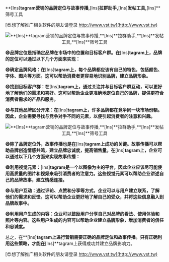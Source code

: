 **[Ins]**tagram营销的品牌定位与故事传播,**[Ins]**拉群助手,**[Ins]**发帖工具,**[Ins]**筛号工具

[😍想了解推广相关软件的朋友请登录 http://www.vst.tw](http://www.vst.tw)

 <center><img src="https://vst.tw/MP4/tuiguang/png/7.png" alt="**[Ins]**tagram营销的品牌定位与故事传播,**[Ins]**拉群助手,**[Ins]**发帖工具,**[Ins]**筛号工具"></center>

**😄品牌定位是指确定品牌在市场中的位置和目标客户群。在**[Ins]**tagram上，品牌的定位可以通过以下几个方面来实现：**

**😄确定品牌风格：在**[Ins]**tagram上，每个品牌都应该有自己的特色，包括颜色、字体、图片等方面。这可以帮助消费者更容易地识别品牌，建立品牌形象。**

**😄找到目标客户群：在**[Ins]**tagram上，通过关注并与目标客户群互动，可以更好地了解他们的需求和喜好。这可以帮助企业更准确地定位自己的品牌，提供更符合消费者需求的产品和服务。**

**😄与其他品牌区分开来：在**[Ins]**tagram上，许多品牌都在竞争同一块市场份额。因此，企业需要寻找与竞争对手不同的元素，以便引起消费者的注意和兴趣。**

 <center><img src="https://vst.tw/MP4/tuiguang/png/8.png" alt="**[Ins]**tagram营销的品牌定位与故事传播,**[Ins]**拉群助手,**[Ins]**发帖工具,**[Ins]**筛号工具"></center>

**😄除了品牌定位外，故事传播也是在**[Ins]**tagram上成功的关键。故事传播可以帮助品牌创造情感共鸣，建立品牌忠诚度，提高销售量。在**[Ins]**tagram上，企业可以通过以下几个方面来实现故事传播：**

**😄利用视觉元素：**[Ins]**tagram是一个以图像为主的平台，因此企业应该尽可能使用高质量的图片和视频来吸引消费者的注意力。这些视觉元素可以帮助企业讲述自己的品牌故事，建立情感连接。**

**😄与用户互动：通过评论、点赞和分享等方式，企业可以与用户建立联系，了解他们的需求和反馈。这可以帮助企业更好地了解自己的受众，并将这些信息融入到品牌故事中。**

**😄利用用户生成的内容：企业可以鼓励用户分享自己对品牌的看法、使用体验和照片等内容。这些用户生成的内容可以帮助企业建立品牌形象，增加消费者的信任和忠诚度。**

总之，在**[Ins]**tagram上进行营销需要正确的品牌定位和故事传播。只有正确利用这些策略，才能在**[Ins]**tagram上获得成功并建立品牌影响力。

[😍想了解推广相关软件的朋友请登录 http://www.vst.tw](http://www.vst.tw)



